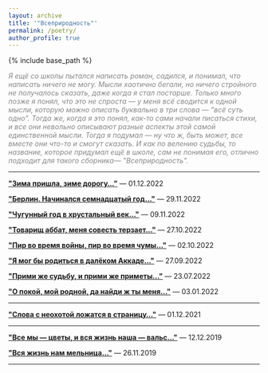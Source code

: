 ```yaml
---
layout: archive
title: '"Всеприродность"'
permalink: /poetry/
author_profile: true
---
```


{% include base_path %}

<p style="color:#888888;"><i>Я ещё со школы пытался написать роман, садился, и понимал, что написать ничего не могу. Мысли 
хаотично бегали, но ничего стройного не получалось сказать, даже когда я стал постарше. Только много позже я понял, 
что это не спроста — у меня всё сводится к одной мысли, которую можно описать буквально в три слова — "всё суть одно". 
Тогда же, когда я это понял, как-то сами начали писаться стихи, и все они невольно описывают разные аспекты этой самой
единственной мысли. Тогда я подумал — ну что ж, быть может, все вместе они что-то и смогут сказать. И как по велению 
судьбы, то название, которое придумал ещё в школе, сам не понимая его, отлично подходит для такого сборника— 
"Всеприродность".</i></p>

<hr color="#888888" size="4" noshade>

<b><a href="https://areyde.com/poetry/2022-12-01">"Зима пришла, зиме дорогу…"</a></b> — 01.12.2022

<b><a href="https://areyde.com/poetry/2022-11-29">"Берлин. Начинался семнадцатый год…"</a></b> — 29.11.2022

<b><a href="https://areyde.com/poetry/2022-11-09">"Чугунный год в хрустальный век…"</a></b> — 09.11.2022 

<b><a href="https://areyde.com/poetry/2022-10-27">"Товарищ аббат, меня совесть терзает…"</a></b>  — 27.10.2022

<b><a href="https://areyde.com/poetry/2022-10-02">"Пир во время войны, пир во время чумы…"</a></b>  — 02.10.2022

<b><a href="https://areyde.com/poetry/2022-09-27">"Я мог бы родиться в далёком Аккаде…"</a></b>  — 27.09.2022

<b><a href="https://areyde.com/poetry/2022-07-23">"Прими же судьбу, и прими же приметы…"</a></b> — 23.07.2022

<b><a href="https://areyde.com/poetry/2022-01-03">"О покой, мой родной, да найди ж ты меня…"</a></b> — 03.01.2022

<hr color="#888888" size="4" noshade>

<b><a href="https://areyde.com/poetry/2021-12-01">"Слова с неохотой ложатся в страницу…"</a></b> — 01.12.2021

<hr color="#888888" size="4" noshade>

<b><a href="https://areyde.com/poetry/2019-12-12">"Все мы — цветы, и вся жизнь наша — вальс…"</a></b> — 12.12.2019

<b><a href="https://areyde.com/poetry/2019-11-26">"Вся жизнь нам мельница…"</a></b> — 26.11.2019

<hr color="#888888" size="4" noshade>

[comment]: <> (<b>ⓘ</b> <span style="color:#888888;"><i>Изредка, я не выкладываю отдельные стихи в публичный доступ. Обычно это вызвано какими-то моральными причинами. )

[comment]: <> (Если вы напишете мне, я с радостью их вам пришлю!</i></span>)